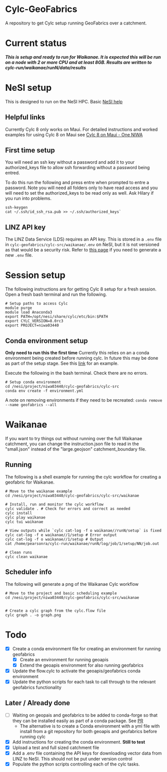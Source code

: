 # Cylc-GeoFabrics
A repository to get Cylc setup running GeoFabrics over a catchment.

# Current status
*__This is setup and ready to run for Waikanae. It is expected this will be run on a node with 2 or more CPU and at least 8GB. Results are written to cylc-run/waikanae/runN/data/results__*

# NeSI setup
This is designed to run on the NeSI HPC. Basic [NeSI help](https://support.nesi.org.nz/hc/en-gb)

## Helpful links
Currently Cylc 8 only works on Maui. For detailed instructions and worked examples for using Cylc 8 on Maui see [Cylc 8 on Maui - One NIWA](https://one.niwa.co.nz/pages/viewpage.action?spaceKey=HPCF&title=Cylc+8+on+Maui)

## First time setup
You will need an ssh key without a password and add it to your authorized_keys file to allow ssh forwarding without a password being entred.

To do this run the following and press entre when prompted to entre a password. Note you will need all folders only to have read access and you will need to set the authorized_keys to be read only as well. Ask Hilary if you run into problems.

```
ssh-keygen
cat ~/.ssh/id_ssh_rsa.pub >> ~/.ssh/authorized_keys`
```

## LINZ API key
The LINZ Data Service (LDS) requires an API key. This is stored in a `.env` file in `cylc-geofabrics/cylc-src/waikanae/.env` on NeSI, but it is not versioned as that would be a security risk. Refer to [this page](https://github.com/rosepearson/GeoFabrics/wiki/Testing-and-GitHub-Actions) if you need to generate a new `.env` file.

# Session setup
The following instructions are for getting Cylc 8 setup for a fresh session. Open a fresh bash terminal and run the following.

```
# Setup paths to access Cylc
module purge
module load Anaconda3
export PATH=/opt/nesi/share/cylc/etc/bin:$PATH
export CYLC_VERSION=8.0rc3
export PROJECT=niwa03440
```

## Conda environment setup 
__Only need to run this the first time__
Currently this relies on an a conda environment being created before running cylc. In future this may be done as part of the setup stage. See this [link](https://gist.github.com/matthewrmshin/74a7b78adecd297b40e64f6c867b316b) for an example.

Execute the following in the bash terminal. Check there are no errors.

```
# Setup conda environment
cd /nesi/project/niwa03440/cylc-geofabrics/cylc-src
conda env create -f environment.yml

```

A note on removing environments if they need to be recreated: `conda remove --name geofabrics --all`


# Waikanae
If you want to try things out without running over the full Waikanae catchment, you can change the instruction.json file to read in the "small.json" instead of the "large.geojson" catchment_boundary file.

## Running
The following is a shell example for running the cylc workflow for creating a geofabric for Waikanae. 

```
# Move to the waikanae example
cd /nesi/project/niwa03440/cylc-geofabrics/cylc-src/waikanae

# Install, run and monitor the cylc workflow
cylc validate . # Check for errors and correct as needed
cylc install
cylc play waikanae
cylc tui waikanae

# View outputs while `cylc cat-log -f o waikanae//runN/setup` is fixed
cylc cat-log -f e waikanae//1/setup # Error output
cylc cat-log -f o waikanae//1/setup # Output
cat /home/pearsonra/cylc-run/waikanae/runN/log/job/1/setup/NN/job.out

# Clean runs
cylc clean waikanae

```

## Scheduler info
The following will generate a png of the Waikanae Cylc workflow

```
# Move to the project and basic scheduling example
cd /nesi/project/niwa03440/cylc-geofabrics/cylc-src/waikanae


# Create a cylc graph from the cylc.flow file
cylc graph . -o graph.png

```

# Todo
* [X] Create a conda environment file for creating an environment for running geofabrics
  * [X] Create an environment for running geoapis
  * [X] Extend the geoapis environment for also running geofabrics
* [X] Update the flow.cylc to activate the geoapis/geofabrics conda environment
* [X] Update the python scripts for each task to call through to the relevant geofabrics functionality

## Later / Already done
* [ ] Waiting on geopais and geofabrics to be added to conda-forge so that they can be installed easily as part of a conda package. See [PR](https://github.com/conda-forge/staged-recipes/pull/19342)
  * The alternative is to create a Conda environment with a yml file with install from a git repository for both geoapis and geofabrics before running cylc
* [x] Add instructions for creating the conda environment. __Still to test__
* [x] Upload a test and full sized catchment file
* [x] Add a .env file containing the API keys for downloading vector data from LINZ to NeSI. This should not be put under version control
* [X] Populate the python scripts controlling each of the cylc tasks.
